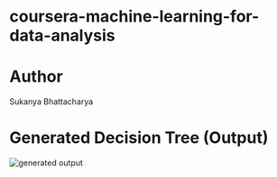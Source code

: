 # coursera-machine-learning-for-data-analysis
# Author
Sukanya Bhattacharya
# Generated Decision Tree (Output)
![generated output](https://user-images.githubusercontent.com/46130019/166652671-bce6ec5d-75a4-43f9-a235-a818eac497fd.png)
